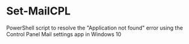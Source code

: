 # Set-MailCPL
PowerShell script to resolve the "Application not found" error using the Control Panel Mail settings app in Windows 10
